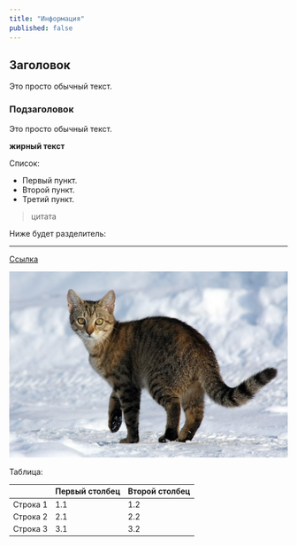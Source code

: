 ```yaml
---
title: "Информация"
published: false
---
```


## Заголовок

Это просто обычный текст.

### Подзаголовок

Это просто обычный текст.

**жирный текст**


Список:

- Первый пункт.
- Второй пункт.
- Третий пункт.

> цитата

Ниже будет разделитель:

---

[Ссылка](https://yandex.ru/)

![Картинка](/2022-12-30/photo.jpg)

Таблица:

|                   | Первый столбец    | Второй столбец    |
| ----------------- | ----------------- | ----------------- |
| Строка 1          | 1.1               | 1.2               |
| Строка 2          | 2.1               | 2.2               |
| Строка 3          | 3.1               | 3.2               |
